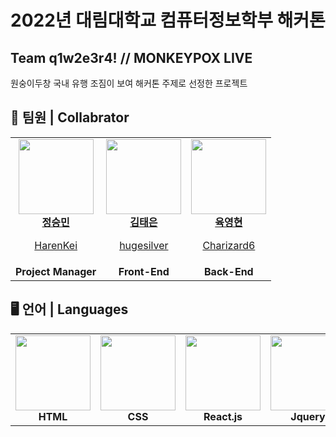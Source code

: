 # 2022년 대림대학교 컴퓨터정보학부 해커톤
## Team q1w2e3r4! // MONKEYPOX LIVE
원숭이두창 국내 유행 조짐이 보여 해커톤 주제로 선정한 프로젝트

## 👥  팀원 | Collabrator
<table>
<tr>
<td align="center">
<a href="https://github.com/harenkei">
<img src="https://avatars.githubusercontent.com/u/47844901?v=4" width="120px" height="auto" >
<br>
<b>정승민</b>
<br>
<p>HarenKei</p>
</a>
</td>
<td align="center">
<a href="https://github.com/hugesilver">
<img src="https://avatars.githubusercontent.com/u/44265544?v=4" width="120px" height="auto" >
<br>
<b>김태은</b>
<br>
<p>hugesilver</p>
</a>
</td>
<td align="center">
<a href="https://github.com/charizard6">
<img src="https://avatars.githubusercontent.com/u/107835703?v=4" width="120px" height="auto" >
<br>
<b>육영현</b>
<br>
<p>Charizard6</p>
</a>
</td>
</tr>
<tr>
<td align="center"><b>Project Manager</b></td>
<td align="center"><b>Front-End</b></td>
<td align="center"><b>Back-End</b></td>
</tr>
</table>

## 🖥 언어 | Languages
<table>
<tr>
<td align="center">
<img src="https://cdn.iconscout.com/icon/free/png-256/html-2752158-2284975.png" width="120px" height="auto">
<br>
<b>HTML</b>
</td>
<td align="center">
<img src="https://cdn.iconscout.com/icon/free/png-256/css3-11-1175239.png" width="120px" height="auto">
<br>
<b>CSS</b>
</td>
<td align="center">
<img src="https://cdn.iconscout.com/icon/free/png-256/react-1-282599.png" width="120px" height="auto">
<br>
<b>React.js</b>
</td>
<td align="center">
<img src="https://cdn.iconscout.com/icon/free/png-256/jquery-7-1175152.png" width="120px" height="auto">
<br>
<b>Jquery</b>
</td>
<td align="center">
<img src="https://cdn.iconscout.com/icon/free/png-256/java-59-1174952.png" width="120px" height="auto">
<br>
<b>Java</b>
</td>
</tr>
</table>
